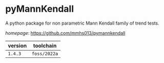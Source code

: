 # pyMannKendall

A python package for non parametric Mann Kendall family of trend tests.

*homepage*: <https://github.com/mmhs013/pymannkendall>

version | toolchain
--------|----------
``1.4.3`` | ``foss/2022a``
